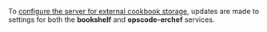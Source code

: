 To [configure the server for external cookbook
storage](/server/#aws-settings), updates are made to
settings for both the **bookshelf** and **opscode-erchef** services.